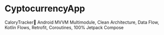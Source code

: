 # CyptocurrencyApp
CaloryTracker📱 Android MVVM Multimodule, Clean Architecture,  Data Flow, Kotlin Flows, Retrofit,  Coroutines, 100% Jetpack Compose 
